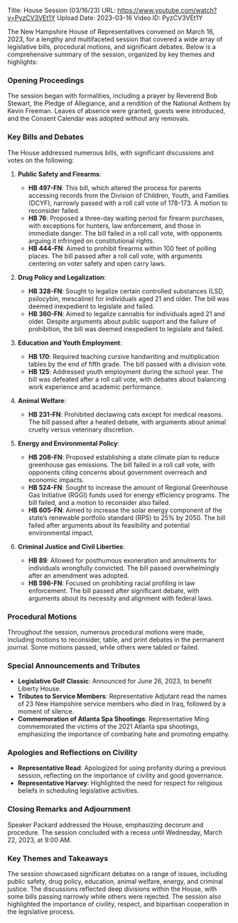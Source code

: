 Title: House Session (03/16/23)
URL: https://www.youtube.com/watch?v=PyzCV3VEt1Y
Upload Date: 2023-03-16
Video ID: PyzCV3VEt1Y

The New Hampshire House of Representatives convened on March 16, 2023, for a lengthy and multifaceted session that covered a wide array of legislative bills, procedural motions, and significant debates. Below is a comprehensive summary of the session, organized by key themes and highlights:

### **Opening Proceedings**
The session began with formalities, including a prayer by Reverend Bob Stewart, the Pledge of Allegiance, and a rendition of the National Anthem by Kevin Freeman. Leaves of absence were granted, guests were introduced, and the Consent Calendar was adopted without any removals.

### **Key Bills and Debates**
The House addressed numerous bills, with significant discussions and votes on the following:

1. **Public Safety and Firearms**:
   - **HB 497-FN**: This bill, which altered the process for parents accessing records from the Division of Children, Youth, and Families (DCYF), narrowly passed with a roll call vote of 178-173. A motion to reconsider failed.
   - **HB 76**: Proposed a three-day waiting period for firearm purchases, with exceptions for hunters, law enforcement, and those in immediate danger. The bill failed in a roll call vote, with opponents arguing it infringed on constitutional rights.
   - **HB 444-FN**: Aimed to prohibit firearms within 100 feet of polling places. The bill passed after a roll call vote, with arguments centering on voter safety and open carry laws.

2. **Drug Policy and Legalization**:
   - **HB 328-FN**: Sought to legalize certain controlled substances (LSD, psilocybin, mescaline) for individuals aged 21 and older. The bill was deemed inexpedient to legislate and failed.
   - **HB 360-FN**: Aimed to legalize cannabis for individuals aged 21 and older. Despite arguments about public support and the failure of prohibition, the bill was deemed inexpedient to legislate and failed.

3. **Education and Youth Employment**:
   - **HB 170**: Required teaching cursive handwriting and multiplication tables by the end of fifth grade. The bill passed with a division vote.
   - **HB 125**: Addressed youth employment during the school year. The bill was defeated after a roll call vote, with debates about balancing work experience and academic performance.

4. **Animal Welfare**:
   - **HB 231-FN**: Prohibited declawing cats except for medical reasons. The bill passed after a heated debate, with arguments about animal cruelty versus veterinary discretion.

5. **Energy and Environmental Policy**:
   - **HB 208-FN**: Proposed establishing a state climate plan to reduce greenhouse gas emissions. The bill failed in a roll call vote, with opponents citing concerns about government overreach and economic impacts.
   - **HB 524-FN**: Sought to increase the amount of Regional Greenhouse Gas Initiative (RGGI) funds used for energy efficiency programs. The bill failed, and a motion to reconsider also failed.
   - **HB 605-FN**: Aimed to increase the solar energy component of the state’s renewable portfolio standard (RPS) to 25% by 2050. The bill failed after arguments about its feasibility and potential environmental impact.

6. **Criminal Justice and Civil Liberties**:
   - **HB 89**: Allowed for posthumous exoneration and annulments for individuals wrongfully convicted. The bill passed overwhelmingly after an amendment was adopted.
   - **HB 596-FN**: Focused on prohibiting racial profiling in law enforcement. The bill passed after significant debate, with arguments about its necessity and alignment with federal laws.

### **Procedural Motions**
Throughout the session, numerous procedural motions were made, including motions to reconsider, table, and print debates in the permanent journal. Some motions passed, while others were tabled or failed.

### **Special Announcements and Tributes**
- **Legislative Golf Classic**: Announced for June 26, 2023, to benefit Liberty House.
- **Tributes to Service Members**: Representative Adjutant read the names of 23 New Hampshire service members who died in Iraq, followed by a moment of silence.
- **Commemoration of Atlanta Spa Shootings**: Representative Ming commemorated the victims of the 2021 Atlanta spa shootings, emphasizing the importance of combating hate and promoting empathy.

### **Apologies and Reflections on Civility**
- **Representative Read**: Apologized for using profanity during a previous session, reflecting on the importance of civility and good governance.
- **Representative Harvey**: Highlighted the need for respect for religious beliefs in scheduling legislative activities.

### **Closing Remarks and Adjournment**
Speaker Packard addressed the House, emphasizing decorum and procedure. The session concluded with a recess until Wednesday, March 22, 2023, at 9:00 AM.

### **Key Themes and Takeaways**
The session showcased significant debates on a range of issues, including public safety, drug policy, education, animal welfare, energy, and criminal justice. The discussions reflected deep divisions within the House, with some bills passing narrowly while others were rejected. The session also highlighted the importance of civility, respect, and bipartisan cooperation in the legislative process.